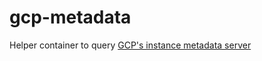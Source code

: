 # gcp-metadata

Helper container to query [GCP's instance metadata server](https://cloud.google.com/run/docs/reference/container-contract#metadata-server)
